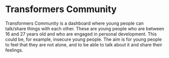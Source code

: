 # Transformers Community

Transformers Community is a dashboard where young people can talk/share things with each other. These are young people who are between 16 and 27 years old and who are engaged in personal development. This could be, for example, insecure young people. The aim is for young people to feel that they are not alone, and to be able to talk about it and share their feelings.
